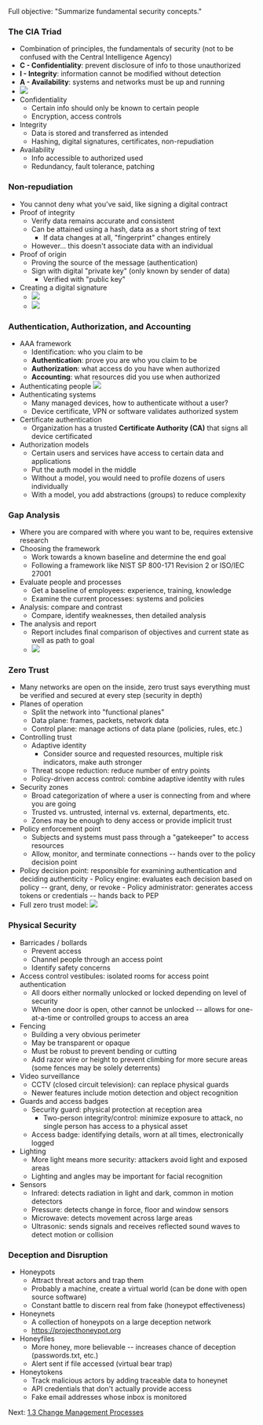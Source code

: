Full objective: "Summarize fundamental security concepts."

### The CIA Triad
- Combination of principles, the fundamentals of security (not to be confused with the Central Intelligence Agency)
- **C - Confidentiality**: prevent disclosure of info to those unauthorized
- **I - Integrity**: information cannot be modified without detection
- **A - Availability**: systems and networks must be up and running
- ![](../Resources/1.0/cia-triad.png)
- Confidentiality
	- Certain info should only be known to certain people
	- Encryption, access controls
- Integrity
	- Data is stored and transferred as intended
	- Hashing, digital signatures, certificates, non-repudiation
- Availability
	- Info accessible to authorized used
	- Redundancy, fault tolerance, patching

### Non-repudiation
- You cannot deny what you've said, like signing a digital contract
- Proof of integrity
	- Verify data remains accurate and consistent
	- Can be attained using a hash, data as a short string of text
		- If data changes at all, "fingerprint" changes entirely
	- However... this doesn't associate data with an individual
- Proof of origin
	- Proving the source of the message (authentication)
	- Sign with digital "private key" (only known by sender of data)
		- Verified with "public key"
- Creating a digital signature
	- ![](../Resources/1.0/dig-sig-1.png)
	- ![](../Resources/1.0/dig-sig-2.png)

### Authentication, Authorization, and Accounting
- AAA framework
	- Identification: who you claim to be
	- **Authentication**: prove you are who you claim to be
	- **Authorization**: what access do you have when authorized
	- **Accounting**: what resources did you use when authorized
- Authenticating people ![](../Resources/1.0/authenticating-example.png)
- Authenticating systems
	- Many managed devices, how to authenticate without a user?
	- Device certificate, VPN or software validates authorized system
- Certificate authentication
	- Organization has a trusted **Certificate Authority (CA)** that signs all device certificated
- Authorization models
	- Certain users and services have access to certain data and applications
	- Put the auth model in the middle
	- Without a model, you would need to profile dozens of users individually
	- With a model, you add abstractions (groups) to reduce complexity

### Gap Analysis
- Where you are compared with where you want to be, requires extensive research
- Choosing the framework
	- Work towards a known baseline and determine the end goal
	- Following a framework like NIST SP 800-171 Revision 2 or ISO/IEC 27001
- Evaluate people and processes
	- Get a baseline of employees: experience, training, knowledge
	- Examine the current processes: systems and policies
- Analysis: compare and contrast
	- Compare, identify weaknesses, then detailed analysis
- The analysis and report
	- Report includes final comparison of objectives and current state as well as path to goal
	- ![](../Resources/1.0/gap-report-example.png)

### Zero Trust
- Many networks are open on the inside, zero trust says everything must be verified and secured at every step (security in depth)
- Planes of operation
	- Split the network into "functional planes"
	- Data plane: frames, packets, network data
	- Control plane: manage actions of data plane (policies, rules, etc.)
- Controlling trust
	- Adaptive identity
		- Consider source and requested resources, multiple risk indicators, make auth stronger
	- Threat scope reduction: reduce number of entry points
	- Policy-driven access control: combine adaptive identity with rules
- Security zones
	- Broad categorization of where a user is connecting from and where you are going
	- Trusted vs. untrusted, internal vs. external, departments, etc.
	- Zones may be enough to deny access or provide implicit trust
- Policy enforcement point
	- Subjects and systems must pass through a "gatekeeper" to access resources
	- Allow, monitor, and terminate connections -- hands over to the policy decision point
- Policy decision point: responsible for examining authentication and deciding authenticity
		- Policy engine: evaluates each decision based on policy -- grant, deny, or revoke
		- Policy administrator: generates access tokens or credentials -- hands back to PEP
- Full zero trust model: ![](../Resources/1.0/zero-trust-model.png)

### Physical Security
- Barricades / bollards
	- Prevent access
	- Channel people through an access point
	- Identify safety concerns
- Access control vestibules: isolated rooms for access point authentication
	- All doors either normally unlocked or locked depending on level of security
	- When one door is open, other cannot be unlocked -- allows for one-at-a-time or controlled groups to access an area
- Fencing
	- Building a very obvious perimeter
	- May be transparent or opaque
	- Must be robust to prevent bending or cutting
	- Add razor wire or height to prevent climbing for more secure areas (some fences may be solely deterrents)
- Video surveillance
	- CCTV (closed circuit television): can replace physical guards
	- Newer features include motion detection and object recognition
- Guards and access badges
	- Security guard: physical protection at reception area
		- Two-person integrity/control: minimize exposure to attack, no single person has access to a physical asset
	- Access badge: identifying details, worn at all times, electronically logged
- Lighting
	- More light means more security: attackers avoid light and exposed areas
	- Lighting and angles may be important for facial recognition
- Sensors
	- Infrared: detects radiation in light and dark, common in motion detectors
	- Pressure: detects change in force, floor and window sensors
	- Microwave: detects movement across large areas
	- Ultrasonic: sends signals and receives reflected sound waves to detect motion or collision

### Deception and Disruption
- Honeypots
	- Attract threat actors and trap them
	- Probably a machine, create a virtual world (can be done with open source software)
	- Constant battle to discern real from fake (honeypot effectiveness)
- Honeynets
	- A collection of honeypots on a large deception network
	- https://projecthoneypot.org
- Honeyfiles
	- More honey, more believable -- increases chance of deception (passwords.txt, etc.)
	- Alert sent if file accessed (virtual bear trap)
- Honeytokens
	- Track malicious actors by adding traceable data to honeynet
	- API credentials that don't actually provide access
	- Fake email addresses whose inbox is monitored

Next: [1.3 Change Management Processes](https://github.com/lercc46/Messer-Sec-Plus-Notes/blob/main/1.0%20General%20Security%20Concepts/1.3%20Change%20Management%20Processes.md)
